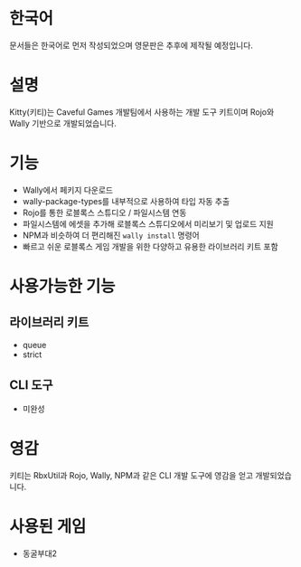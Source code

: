 # 한국어
문서들은 한국어로 먼저 작성되었으며 영문판은 추후에 제작될 예정입니다.

# 설명
Kitty(키티)는 Caveful Games 개발팀에서 사용하는 개발 도구 키트이며 Rojo와 Wally 기반으로 개발되었습니다.

# 기능
- Wally에서 페키지 다운로드
- wally-package-types를 내부적으로 사용하여 타입 자동 추출
- Rojo를 통한 로블록스 스튜디오 / 파일시스템 연동
- 파일시스템에 에셋을 추가해 로블록스 스튜디오에서 미리보기 및 업로드 지원
- NPM과 비슷하여 더 편리해진 `wally install` 명령어
- 빠르고 쉬운 로블록스 게임 개발을 위한 다양하고 유용한 라이브러리 키트 포함

# 사용가능한 기능
## 라이브러리 키트
- queue
- strict
## CLI 도구
- 미완성

# 영감
키티는 RbxUtil과 Rojo, Wally, NPM과 같은 CLI 개발 도구에 영감을 얻고 개발되었습니다.

# 사용된 게임
- 동굴부대2
